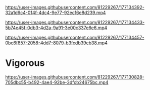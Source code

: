

https://user-images.githubusercontent.com/81229267/177134392-32a1d6c4-014f-4dc4-9e77-92ec16e8d239.mp4



https://user-images.githubusercontent.com/81229267/177134433-5b74e45f-0db3-4d2a-9a91-3e00c337e6e6.mp4



https://user-images.githubusercontent.com/81229267/177134457-0bc6f857-2058-4dd7-8079-b3fcdb39eb38.mp4

# Vigorous

https://user-images.githubusercontent.com/81229267/177130828-705dbc55-b492-4ae4-92be-3dfcb24675bc.mp4

